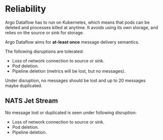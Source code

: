# Reliability

Argo Dataflow has to run on Kubernetes, which means that pods can be deleted and processes killed at anytime. It avoids
using its own storage, and relies on the source or sink for storage. 

Argo Dataflow aims for **at-least once** message delivery semantics. 

The following disruptions are tolerated:

* Loss of network connection to source or sink.
* Pod deletion.
* Pipeline deletion (metrics will be lost, but no messages).

Under disruption, no messages should be lost and up to 20 messages maybe duplicated.

## NATS Jet Stream

No message lost or duplicated is seen under following disruption:

* Loss of network connection to source or sink.
* Pod deletion.
* Pipeline deletion.